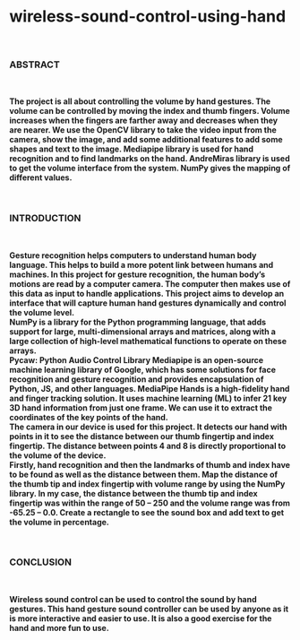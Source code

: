 # wireless-sound-control-using-hand
<br>
<h3><b>ABSTRACT</h3><br>
<p>The project is all about controlling the volume by hand gestures. The volume can be controlled by moving the index and thumb fingers. Volume increases when the fingers are farther away and decreases when they are nearer. We use the OpenCV library to take the video input from the camera, show the image, and add some additional features to add some shapes and text to the image. Mediapipe library is used for hand recognition and to find landmarks on the hand. AndreMiras library is used to get the volume interface from the system. NumPy gives the mapping of different values.</p>
<br>
<h3><b>INTRODUCTION</h3><br>
<p>Gesture recognition helps computers to understand human body language. This helps to build a more potent link between humans and machines. In this project for gesture recognition, the human body’s motions are read by a computer camera. The computer then makes use of this data as input to handle applications. This project aims to develop an interface that will capture human hand gestures dynamically and control the volume level.<br>
NumPy is a library for the Python programming language, that adds support for large, multi-dimensional arrays and matrices, along with a large collection of high-level mathematical functions to operate on these arrays.<br>
Pycaw: Python Audio Control Library
Mediapipe is an open-source machine learning library of Google, which has some solutions for face recognition and gesture recognition and provides encapsulation of Python, JS, and other languages. MediaPipe Hands is a high-fidelity hand and finger tracking solution. It uses machine learning (ML) to infer 21 key 3D hand information from just one frame. We can use it to extract the coordinates of the key points of the hand.
<br>The camera in our device is used for this project. It detects our hand with points in it to see the distance between our thumb fingertip and index fingertip. The distance between points 4 and 8 is directly proportional to the volume of the device.<br>
Firstly, hand recognition and then the landmarks of thumb and index have to be found as well as the distance between them. Map the distance of the thumb tip and index fingertip with volume range by using the NumPy library. In my case, the distance between the thumb tip and index fingertip was within the range of 50 – 250 and the volume range was from -65.25 – 0.0. Create a rectangle to see the sound box and add text to get the volume in percentage.<br>
</p>
<br>
<h3><b>CONCLUSION</h3><br>
<p>Wireless sound control can be used to control the sound by hand gestures. This hand gesture sound controller can be used by anyone as it is more interactive and easier to use. It is also a good exercise for the hand and more fun to use.</p>
<br>
